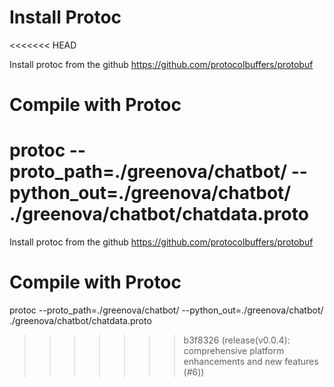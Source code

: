 # Install Protoc
<<<<<<< HEAD

Install protoc from the github
<https://github.com/protocolbuffers/protobuf>

# Compile with Protoc

protoc --proto_path=./greenova/chatbot/ --python_out=./greenova/chatbot/ ./greenova/chatbot/chatdata.proto
=======
Install protoc from the github
https://github.com/protocolbuffers/protobuf


# Compile with Protoc
protoc --proto_path=./greenova/chatbot/ --python_out=./greenova/chatbot/ ./greenova/chatbot/chatdata.proto

>>>>>>> b3f8326 (release(v0.0.4): comprehensive platform enhancements and new features (#6))
